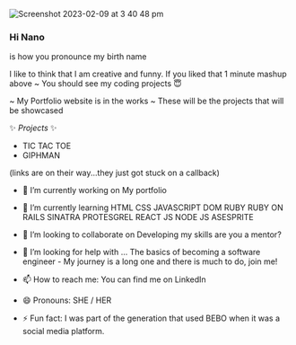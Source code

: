 ![Screenshot 2023-02-09 at 3 40 48 pm](https://user-images.githubusercontent.com/116997107/217727808-426d737c-3b0a-4d5d-b187-f92788f8afeb.png)

### Hi Nano

is how you pronounce my birth name

I like to think that I am creative and funny. If you liked that 1 minute mashup above ~ You should see my coding projects :innocent:

~ My Portfolio website is in the works ~
These will be the projects that will be showcased

✨ _Projects_ ✨

- TIC TAC TOE
- GIPHMAN

(links are on their way...they just got stuck on a callback)

- 🔭 I’m currently working on
  My portfolio

- 🌱 I’m currently learning
  HTML
  CSS
  JAVASCRIPT
  DOM
  RUBY
  RUBY ON RAILS
  SINATRA
  PROTESGREL
  REACT JS
  NODE JS
  ASESPRITE

- 👯 I’m looking to collaborate on
  Developing my skills are you a mentor?

- 🤔 I’m looking for help with ...
  The basics of becoming a software engineer - My journey is a long one and there is much to do, join me!

- 📫 How to reach me:
  You can find me on LinkedIn

- 😄 Pronouns:
  SHE / HER

- ⚡ Fun fact:
  I was part of the generation that used BEBO when it was a social media platform.
